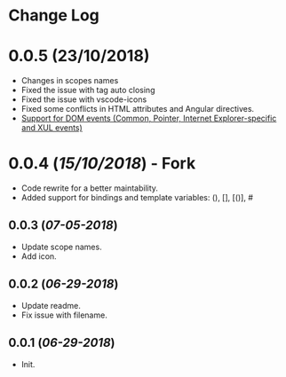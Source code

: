 # Change Log

# 0.0.5 (23/10/2018)

- Changes in scopes names
- Fixed the issue with tag auto closing
- Fixed the issue with vscode-icons
- Fixed some conflicts in HTML attributes and Angular directives.
- [Support for DOM events (Common, Pointer, Internet Explorer-specific and XUL events)](https://en.wikipedia.org/wiki/DOM_events)

# 0.0.4 (_15/10/2018_) - Fork

- Code rewrite for a better maintability.
- Added support for bindings and template variables: (), [], [()], #

## 0.0.3 (_07-05-2018_)

- Update scope names.
- Add icon.

## 0.0.2 (_06-29-2018_)

- Update readme.
- Fix issue with filename.

## 0.0.1 (_06-29-2018_)

- Init.
